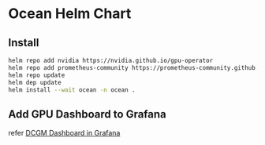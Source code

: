 # Ocean Helm Chart

## Install
```bash
helm repo add nvidia https://nvidia.github.io/gpu-operator
helm repo add prometheus-community https://prometheus-community.github.io/helm-charts
helm repo update
helm dep update
helm install --wait ocean -n ocean .
```

## Add GPU Dashboard to Grafana
refer [DCGM Dashboard in Grafana](https://docs.nvidia.com/datacenter/cloud-native/kubernetes/dcgme2e.html#dcgm-dashboard-in-grafana)
